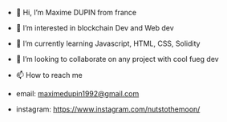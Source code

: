 - 👋 Hi, I’m Maxime DUPIN from france


- 👀 I’m interested in blockchain Dev and Web dev
- 🌱 I’m currently learning Javascript, HTML, CSS, Solidity
- 💞️ I’m looking to collaborate on any project with cool fueg dev
- 📫 How to reach me 
- email: maximedupin1992@gmail.com
- instagram: https://www.instagram.com/nutstothemoon/

<!---
Nutstothemoo/Nutstothemoo is a ✨ special ✨ repository because its `README.md` (this file) appears on your GitHub profile.
You can click the Preview link to take a look at your changes.
--->
